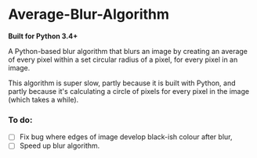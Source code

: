 # Average-Blur-Algorithm
**Built for Python 3.4+**

A Python-based blur algorithm that blurs an image by creating an average of every pixel within a set circular radius of a pixel, for every pixel in an image.

This algorithm is super slow, partly because it is built with Python, and partly because it's calculating a circle of pixels for every pixel in the image (which takes a while).

### To do:
- [ ] Fix bug where edges of image develop black-ish colour after blur,
- [ ] Speed up blur algorithm.
